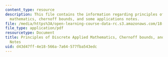 ```yaml
---
content_type: resource
description: This file contains the information regarding principles of discrete applied
  mathematics, chernoff bounds, and some applications notes.
file: /media/https%3A/open-learning-course-data-rc.s3.amazonaws.com/18-310-principles-of-discrete-applied-mathematics-fall-2013/d43d47ff4e18566a7a64577fba543edc_MIT18_310F13_Ch4.pdf
file_type: application/pdf
resourcetype: Document
title: Principles of Discrete Applied Mathematics, Chernoff bounds, and some applications
  Notes
uid: d43d47ff-4e18-566a-7a64-577fba543edc
---
```

